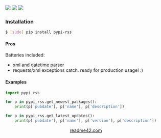 <!--
https://readme42.com
-->


[![](https://img.shields.io/pypi/v/pypi-rss.svg?maxAge=3600)](https://pypi.org/project/pypi-rss/)
[![](https://img.shields.io/badge/License-Unlicense-blue.svg?longCache=True)](https://unlicense.org/)
[![](https://github.com/andrewp-as-is/pypi-rss.py/workflows/tests42/badge.svg)](https://github.com/andrewp-as-is/pypi-rss.py/actions)

### Installation
```bash
$ [sudo] pip install pypi-rss
```

#### Pros
Batteries included:
+   xml and datetime parser
+   requests/xml exceptions catch. ready for production usage! :)

#### Examples
```python
import pypi_rss

for p in pypi_rss.get_newest_packages():
    print(p['pubdate'], p['name'], p['description'])

for p in pypi_rss.get_latest_updates():
    print(p['pubdate'], p['name'], p['version'], p['description'])
```

<p align="center">
    <a href="https://readme42.com/">readme42.com</a>
</p>
